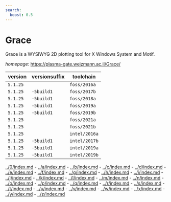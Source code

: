 ```yaml
---
search:
  boost: 0.5
---
```

# Grace

Grace is a WYSIWYG 2D plotting tool for X Windows System and Motif.

*homepage*: <https://plasma-gate.weizmann.ac.il/Grace/>

version | versionsuffix | toolchain
--------|---------------|----------
``5.1.25`` |  | ``foss/2016a``
``5.1.25`` | ``-5build1`` | ``foss/2017b``
``5.1.25`` | ``-5build1`` | ``foss/2018a``
``5.1.25`` | ``-5build1`` | ``foss/2019a``
``5.1.25`` | ``-5build1`` | ``foss/2019b``
``5.1.25`` |  | ``foss/2021a``
``5.1.25`` |  | ``foss/2021b``
``5.1.25`` |  | ``intel/2016a``
``5.1.25`` | ``-5build1`` | ``intel/2017b``
``5.1.25`` | ``-5build1`` | ``intel/2019a``
``5.1.25`` | ``-5build1`` | ``intel/2019b``

[../0/index.md](0) - [../a/index.md](a) - [../b/index.md](b) - [../c/index.md](c) - [../d/index.md](d) - [../e/index.md](e) - [../f/index.md](f) - [../g/index.md](g) - [../h/index.md](h) - [../i/index.md](i) - [../j/index.md](j) - [../k/index.md](k) - [../l/index.md](l) - [../m/index.md](m) - [../n/index.md](n) - [../o/index.md](o) - [../p/index.md](p) - [../q/index.md](q) - [../r/index.md](r) - [../s/index.md](s) - [../t/index.md](t) - [../u/index.md](u) - [../v/index.md](v) - [../w/index.md](w) - [../x/index.md](x) - [../y/index.md](y) - [../z/index.md](z)

